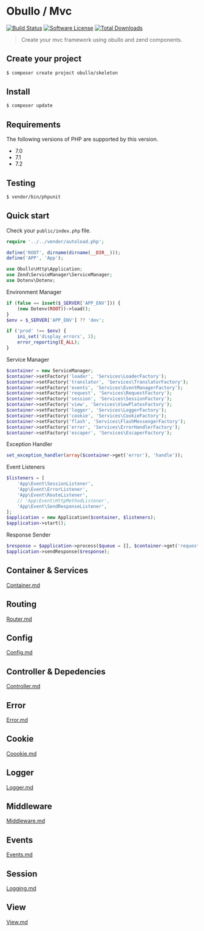 
# Obullo / Mvc

[![Build Status](https://travis-ci.org/obullo/Mvc.svg?branch=master)](https://travis-ci.org/obullo/Mvc)
[![Software License](https://img.shields.io/badge/license-MIT-brightgreen.svg)](LICENSE.md)
[![Total Downloads](https://img.shields.io/packagist/dt/obullo/mvc.svg)](https://packagist.org/packages/obullo/mvc)

> Create your mvc framework using obullo and zend components.

## Create your project

``` bash
$ composer create project obullo/skeleton
```

## Install

``` bash
$ composer update
```

## Requirements

The following versions of PHP are supported by this version.

* 7.0
* 7.1
* 7.2

## Testing

``` bash
$ vendor/bin/phpunit
```

## Quick start

Check your `public/index.php` file.

```php
require '../../vendor/autoload.php';

define('ROOT', dirname(dirname(__DIR__)));
define('APP', 'App');

use Obullo\Http\Application;
use Zend\ServiceManager\ServiceManager;
use Dotenv\Dotenv;
```

Environment Manager

```php
if (false == isset($_SERVER['APP_ENV'])) {
    (new Dotenv(ROOT))->load();
}
$env = $_SERVER['APP_ENV'] ?? 'dev';

if ('prod' !== $env) {
    ini_set('display_errors', 1);  
    error_reporting(E_ALL);
}
```

Service Manager

```php
$container = new ServiceManager;
$container->setFactory('loader', 'Services\LoaderFactory');
$container->setFactory('translator', 'Services\TranslatorFactory');
$container->setFactory('events', 'Services\EventManagerFactory');
$container->setFactory('request', 'Services\RequestFactory');
$container->setFactory('session', 'Services\SessionFactory');
$container->setFactory('view', 'Services\ViewPlatesFactory');
$container->setFactory('logger', 'Services\LoggerFactory');
$container->setFactory('cookie', 'Services\CookieFactory');
$container->setFactory('flash', 'Services\FlashMessengerFactory');
$container->setFactory('error', 'Services\ErrorHandlerFactory');
$container->setFactory('escaper', 'Services\EscaperFactory');
```

Exception Handler

```php
set_exception_handler(array($container->get('error'), 'handle'));
```

Event Listeners

```php
$listeners = [
    'App\Event\SessionListener',
    'App\Event\ErrorListener',
    'App\Event\RouteListener',
    // 'App\Event\HttpMethodListener',
    'App\Event\SendResponseListener',
];
$application = new Application($container, $listeners);
$application->start();
```

Response Sender

```php
$response = $application->process($queue = [], $container->get('request'));
$application->sendResponse($response);
```

## Container & Services

[Container.md](/en/Container.md)

## Routing

[Router.md](/en/Router.md)

## Config

[Config.md](/en/Couter.md)

## Controller & Depedencies

[Controller.md](/en/Controller.md)

## Error

[Error.md](/en/Error.md)

## Cookie

[Coookie.md](/en/Cookie.md)

## Logger

[Logger.md](/en/Logger.md)

## Middleware

[Middleware.md](/en/Middleware.md)

## Events

[Events.md](/en/Events.md)

## Session

[Logging.md](/en/Logging.md)

## View

[View.md](/en/View.md)